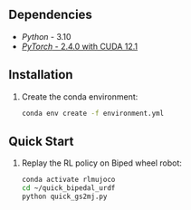 
## Dependencies
- *Python* - 3.10  
- [*PyTorch* - 2.4.0 with CUDA 12.1](https://pytorch.org/get-started/previous-versions/)

## Installation
1. Create the conda environment:
    ```bash
    conda env create -f environment.yml
    ```

## Quick Start
1. Replay the RL policy on Biped wheel robot:
    ```bash
    conda activate rlmujoco
    cd ~/quick_bipedal_urdf
    python quick_gs2mj.py


